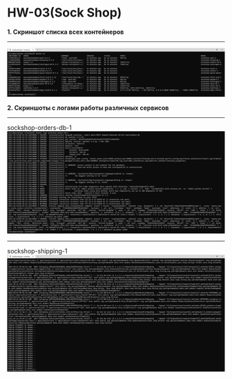 # HW-03(Sock Shop)

**1. Скриншот списка всех контейнеров**
___
![dockers_run](./images/dockers_run.PNG)

**2. Скриншоты с логами работы различных сервисов**
___
sockshop-orders-db-1
![services_logs1](./images/services_logs1.PNG)

___
sockshop-shipping-1
![services_log2s](./images/services_logs2.PNG)
